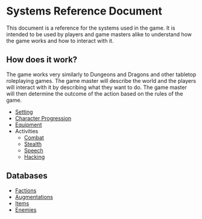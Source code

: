 # Systems Reference Document

This document is a reference for the systems used in the game. It is intended to be used by players and game masters alike to understand how the game works and how to interact with it.

## How does it work?

The game works very similarly to Dungeons and Dragons and other tabletop roleplaying games. The game master will describe the world and the players will interact with it by describing what they want to do. The game master will then determine the outcome of the action based on the rules of the game.

- [Setting](./general/setting.md)
- [Character Progression](./general/char-progression.md)
- [Equipment](./general/equipment.md)
- Activities
  - [Combat](./activities/combat.md)
  - [Stealth](./activities/stealth.md)
  - [Speech](./activities/speech.md)
  - [Hacking](./activities/hacking.md)

## Databases

- [Factions](./databases/factions.md)
- [Augmentations](./databases/augmentations.md)
- [Items](./databases/items.md)
- [Enemies](./databases/enemies.md)
